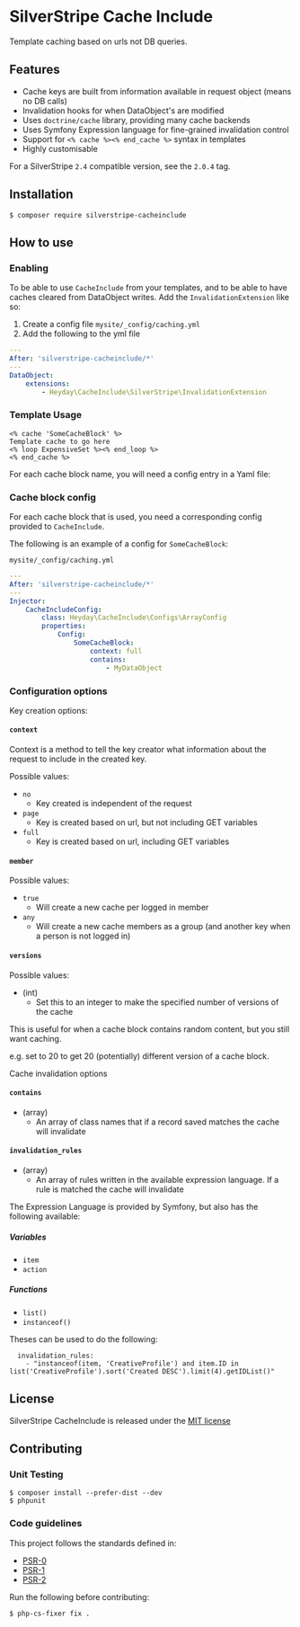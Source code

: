 # SilverStripe Cache Include

Template caching based on urls not DB queries.

## Features

* Cache keys are built from information available in request object (means no DB calls)
* Invalidation hooks for when DataObject's are modified
* Uses `doctrine/cache` library, providing many cache backends
* Uses Symfony Expression language for fine-grained invalidation control
* Support for `<% cache %><% end_cache %>` syntax in templates
* Highly customisable

For a SilverStripe `2.4` compatible version, see the `2.0.4` tag.

## Installation

	$ composer require silverstripe-cacheinclude

## How to use

### Enabling

To be able to use `CacheInclude` from your templates, and to be able to have caches cleared from DataObject writes. Add the `InvalidationExtension` like so:

1. Create a config file `mysite/_config/caching.yml`
2. Add the following to the yml file

```yml
---
After: 'silverstripe-cacheinclude/*'
---
DataObject:
	extensions:
		- Heyday\CacheInclude\SilverStripe\InvalidationExtension
```

### Template Usage

```
<% cache 'SomeCacheBlock' %>
Template cache to go here
<% loop ExpensiveSet %><% end_loop %>
<% end_cache %>
```

For each cache block name, you will need a config entry in a Yaml file:

### Cache block config

For each cache block that is used, you need a corresponding config provided to `CacheInclude`.

The following is an example of a config for `SomeCacheBlock`:

`mysite/_config/caching.yml`

```yml
---
After: 'silverstripe-cacheinclude/*'
---
Injector:
	CacheIncludeConfig:
		class: Heyday\CacheInclude\Configs\ArrayConfig
		properties:
			Config:
				SomeCacheBlock:
					context: full
					contains:
						- MyDataObject
```

### Configuration options

Key creation options:

#### `context`

Context is a method to tell the key creator what information about the request to include in the created key.

Possible values:

* `no`
	* Key created is independent of the request
* `page`
	* Key is created based on url, but not including GET variables
* `full`
	* Key is created based on url, including GET variables

#### `member`

Possible values:

* `true`
	* Will create a new cache per logged in member
* `any`
	* Will create a new cache members as a group (and another key when a person is not logged in)

#### `versions`

Possible values:

* (int)
	* Set this to an integer to make the specified number of versions of the cache
	
This is useful for when a cache block contains random content, but you still want caching.

e.g. set to 20 to get 20 (potentially) different version of a cache block.

Cache invalidation options

#### `contains`

* (array)
	* An array of class names that if a record saved matches the cache will invalidate

#### `invalidation_rules`

* (array)
	* An array of rules written in the available expression language. If a rule is matched the cache will invalidate

The Expression Language is provided by Symfony, but also has the following available:

##### Variables

- `item`
- `action`

##### Functions

- `list()`
- `instanceof()`

Theses can be used to do the following:

```
  invalidation_rules:
    - "instanceof(item, 'CreativeProfile') and item.ID in list('CreativeProfile').sort('Created DESC').limit(4).getIDList()"
```

## License

SilverStripe CacheInclude is released under the [MIT license](http://heyday.mit-license.org/)

## Contributing

### Unit Testing

	$ composer install --prefer-dist --dev
	$ phpunit

### Code guidelines

This project follows the standards defined in:

* [PSR-0](https://github.com/php-fig/fig-standards/blob/master/accepted/PSR-0.md)
* [PSR-1](https://github.com/php-fig/fig-standards/blob/master/accepted/PSR-1-basic-coding-standard.md)
* [PSR-2](https://github.com/php-fig/fig-standards/blob/master/accepted/PSR-2-coding-style-guide.md)

Run the following before contributing:

	$ php-cs-fixer fix .
